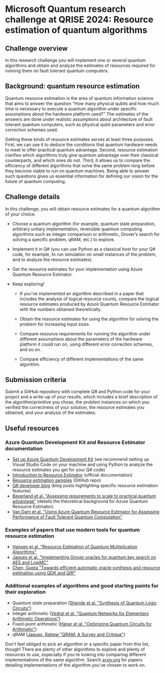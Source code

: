 # Microsoft Quantum research challenge at QRISE 2024: Resource estimation of quantum algorithms 

## Challenge overview

In this research challenge you will implement one or several quantum algorithms and obtain and analyze the estimates of resources required for running them on fault tolerant quantum computers. 

## Background: quantum resource estimation

Quantum resource estimation is the area of quantum information science that aims to answer the question “How many physical qubits and how much time is necessary to execute a quantum algorithm under specific assumptions about the hardware platform used?” The estimates of the answers are done under realistic assumptions about architecture of fault tolerant quantum computers, such as physical qubit parameters and error correction schemes used. 

Getting these kinds of resource estimates serves at least three purposes. First, we can use it to deduce the conditions that quantum hardware needs to meet to offer practical quantum advantage. Second, resource estimation clarifies which algorithms truly give quantum advantage over their classical counterparts, and which ones do not. Third, it allows us to compare the efficiency of different algorithms that solve the same problem long before they become viable to run on quantum machines. Being able to answer such questions gives us essential information for defining our vision for the future of quantum computing. 

## Challenge details 

In this challenge, you will obtain resource estimates for a quantum algorithm of your choice. 

* Choose a quantum algorithm (for example, quantum state preparation, arbitrary unitary implementation, reversible quantum computing algorithms such as integer comparison or arithmetic, Grover’s search for solving a specific problem, qRAM, etc.) to explore. 

* Implement it in Q# (you can use Python as a classical host for your Q# code, for example, to run simulation on small instances of the problem, and to analyze the resource estimates). 

* Get the resource estimates for your implementation using Azure Quantum Resource Estimator. 

* Keep exploring! 
  - If you've implemented an algorithm described in a paper that includes the analysis of logical resource counts, compare the logical resource estimates produced by Azure Quantum Resource Estimator with the numbers obtained theoretically.

  - Obtain the resource estimates for using the algorithm for solving the problem for increasing input sizes. 

  - Compare resource requirements for running the algorithm under different assumptions about the parameters of the hardware platform it could run on, using different error correction schemes, and so on. 

  - Compare efficiency of different implementations of the same algorithm. 

## Submission criteria

Submit a GitHub repository with complete Q# and Python code for your project and a write-up of your results, which includes a brief description of the algorithm/primitive you chose, the problem instances on which you verified the correctness of your solution, the resource estimates you obtained, and your analysis of the estimates. 

## Useful resources

### Azure Quantum Development Kit and Resource Estimator documentation

* [Set up Azure Quantum Development Kit](https://learn.microsoft.com/azure/quantum/install-overview-qdk) (we recommend setting up Visual Studio Code on your machine and using Python to analyze the resource estimates you get for your Q# code) 
* [Introduction to Resource Estimator](https://learn.microsoft.com/azure/quantum/intro-to-resource-estimation) (official documentation) 
* [Resource estimation samples](https://github.com/microsoft/qsharp/tree/main/samples/estimation) (GitHub repo)
* [Q# developer blog](https://devblogs.microsoft.com/qsharp/category/resource-estimation/) (blog posts highlighting specific resource estimation features)
* [Beverland et al. "Assessing requirements to scale to practical quantum advantage"](https://arxiv.org/abs/2211.07629) (details the theoretical background for Azure Quantum Resource Estimator) 
* [Van Dam et al. "Using Azure Quantum Resource Estimator for Assessing Performance of Fault Tolerant Quantum Computation"](https://arxiv.org/abs/2311.05801)

### Examples of papers that use modern tools for quantum resource estimation

* [Hansen et al. "Resource Estimation of Quantum Multiplication Algorithms"](https://arxiv.org/abs/2402.01891)
* [Jaques et al. "Implementing Grover oracles for quantum key search on AES and LowMC"](https://arxiv.org/abs/1910.01700)
* [Chen, Gupta "Towards efficient automatic oracle synthesis and resource estimation using QDK and QIR"](https://ieeexplore.ieee.org/document/10313630)

### Additional examples of algorithms and good starting points for their exploration

* Quantum state preparation ([Shende et al. "Synthesis of Quantum Logic Circuits"](https://arxiv.org/abs/quant-ph/0406176))
* Integer arithmetic ([Vedral et al. "Quantum Networks for Elementary Arithmetic Operations"](https://arxiv.org/abs/quant-ph/9511018))
* Fixed-point arithmetic ([Häner et al. "Optimizing Quantum Circuits for Arithmetic"](https://arxiv.org/abs/1805.12445))
* qRAM ([Jaques, Rattew "QRAM: A Survey and Critique"](https://arxiv.org/abs/2305.10310))

Don't feel obliged to pick an algorithm or a specific paper from this list, though! There are plenty of other algorithms to explore and plenty of resources to use, especially if you're looking into comparing different implementations of the same algorithm. Search [arxiv.org](https://arxiv.org/) for papers detailing implementations of the algorithm you've chosen to work on.
